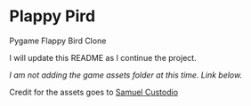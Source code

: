 # Plappy Pird

Pygame Flappy Bird Clone

I will update this README as I continue the project.

_I am not adding the game assets folder at this time. Link below._

Credit for the assets goes to [Samuel Custodio](https://github.com/samuelcust/flappy-bird-assets)

